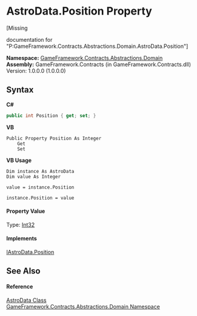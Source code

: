 # AstroData.Position Property 
 

\[Missing <summary> documentation for "P:GameFramework.Contracts.Abstractions.Domain.AstroData.Position"\]

**Namespace:**&nbsp;<a href="cbea2cac-4b61-7f85-9e15-c3347ab319fc">GameFramework.Contracts.Abstractions.Domain</a><br />**Assembly:**&nbsp;GameFramework.Contracts (in GameFramework.Contracts.dll) Version: 1.0.0.0 (1.0.0.0)

## Syntax

**C#**<br />
``` C#
public int Position { get; set; }
```

**VB**<br />
``` VB
Public Property Position As Integer
	Get
	Set
```

**VB Usage**<br />
``` VB Usage
Dim instance As AstroData
Dim value As Integer

value = instance.Position

instance.Position = value
```


#### Property Value
Type: <a href="http://msdn2.microsoft.com/en-us/library/td2s409d" target="_blank">Int32</a>

#### Implements
<a href="8f947510-5f32-c1f8-a825-67b3bb30e277">IAstroData.Position</a><br />

## See Also


#### Reference
<a href="9eab2471-f810-29b9-a246-fe4d23cd7b30">AstroData Class</a><br /><a href="cbea2cac-4b61-7f85-9e15-c3347ab319fc">GameFramework.Contracts.Abstractions.Domain Namespace</a><br />